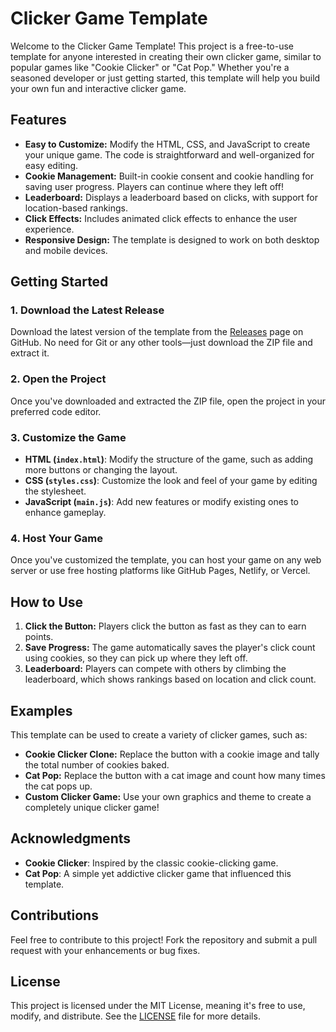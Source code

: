 # Clicker Game Template

Welcome to the Clicker Game Template! This project is a free-to-use template for anyone interested in creating their own clicker game, similar to popular games like "Cookie Clicker" or "Cat Pop." Whether you're a seasoned developer or just getting started, this template will help you build your own fun and interactive clicker game.

## Features

- **Easy to Customize:** Modify the HTML, CSS, and JavaScript to create your unique game. The code is straightforward and well-organized for easy editing.
- **Cookie Management:** Built-in cookie consent and cookie handling for saving user progress. Players can continue where they left off!
- **Leaderboard:** Displays a leaderboard based on clicks, with support for location-based rankings.
- **Click Effects:** Includes animated click effects to enhance the user experience.
- **Responsive Design:** The template is designed to work on both desktop and mobile devices.

## Getting Started

### 1. Download the Latest Release

Download the latest version of the template from the [Releases](https://github.com/yourusername/clicker-game-template/releases) page on GitHub. No need for Git or any other tools—just download the ZIP file and extract it.

### 2. Open the Project

Once you've downloaded and extracted the ZIP file, open the project in your preferred code editor.

### 3. Customize the Game

- **HTML (`index.html`)**: Modify the structure of the game, such as adding more buttons or changing the layout.
- **CSS (`styles.css`)**: Customize the look and feel of your game by editing the stylesheet.
- **JavaScript (`main.js`)**: Add new features or modify existing ones to enhance gameplay.

### 4. Host Your Game

Once you've customized the template, you can host your game on any web server or use free hosting platforms like GitHub Pages, Netlify, or Vercel.

## How to Use

1. **Click the Button:** Players click the button as fast as they can to earn points.
2. **Save Progress:** The game automatically saves the player's click count using cookies, so they can pick up where they left off.
3. **Leaderboard:** Players can compete with others by climbing the leaderboard, which shows rankings based on location and click count.

## Examples

This template can be used to create a variety of clicker games, such as:

- **Cookie Clicker Clone:** Replace the button with a cookie image and tally the total number of cookies baked.
- **Cat Pop:** Replace the button with a cat image and count how many times the cat pops up.
- **Custom Clicker Game:** Use your own graphics and theme to create a completely unique clicker game!
  
## Acknowledgments

- **Cookie Clicker**: Inspired by the classic cookie-clicking game.
- **Cat Pop**: A simple yet addictive clicker game that influenced this template.
  
## Contributions

Feel free to contribute to this project! Fork the repository and submit a pull request with your enhancements or bug fixes.

## License

This project is licensed under the MIT License, meaning it's free to use, modify, and distribute. See the [LICENSE](LICENSE) file for more details.

